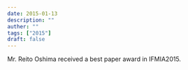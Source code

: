 ```yaml
---
date: 2015-01-13
description: ""
auther: ""
tags: ["2015"]
draft: false
---
```

Mr. Reito Oshima received a best paper award in IFMIA2015.
<!--more-->
